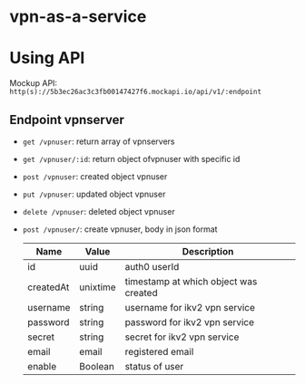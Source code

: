 # vpn-as-a-service

# Using API

Mockup API: ```http(s)://5b3ec26ac3c3fb00147427f6.mockapi.io/api/v1/:endpoint```

## Endpoint vpnserver ##
   * `get /vpnuser`: return array of vpnservers
   * `get /vpnuser/:id`: return object ofvpnuser with specific id
   * `post /vpnuser`: created object vpnuser
   * `put /vpnuser`: updated object vpnuser
   * `delete /vpnuser`: deleted object vpnuser

   * `post /vpnuser/`: create vpnuser, body in json format


       | Name            | Value            | Description                           |
       |-----------------|------------------|---------------------------------------|
       | id              | uuid             | auth0 userId                          |
       | createdAt       | unixtime         | timestamp at which object was created |
       | username        | string | username for ikv2 vpn service        |
       | password        | string                 | password for ikv2 vpn service         |
       | secret                | string                 | secret for ikv2 vpn service   |
       | email                |  email                | registered email         |
       | enable                |  Boolean                | status of user         |

   



